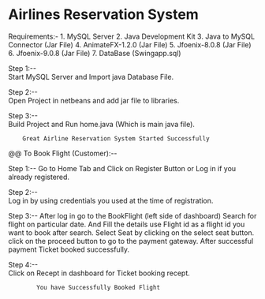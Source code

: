 # Airlines Reservation System
					
Requirements:-
		1. MySQL Server
		2. Java Development Kit
		3. Java to MySQL Connector (Jar File)
		4. AnimateFX-1.2.0 (Jar File)
		5. Jfoenix-8.0.8 (Jar File)
		6. Jfoenix-9.0.8 (Jar File)
		7. DataBase (Swingapp.sql)
						
						
Step 1:--	
		Start MySQL Server and Import java Database File.
		
Step 2:-- 		
		Open Project in netbeans and add  jar file to libraries.
		
Step 3:-- 					
		Build Project and Run home.java (Which is main java file).

		
		Great Airline Reservation System Started Successfully
		
		
@@ To Book Flight (Customer):--

Step 1:--
		Go to Home Tab and Click on Register Button or Log in if you already registered.
				
Step 2:--		
		Log in by using credentials you used at the time of registration. 

Step 3:--
		After log in go to the BookFlight (left side of dashboard)
		Search for flight on particular date.
		And Fill the details use Flight id as a flight id you want to book after search.
		Select Seat by clicking on the select seat button.
		click  on the proceed button to go to the payment gateway.
		After successful payment Ticket booked successfully.

Step 4:--		
		Click on Recept in dashboard for Ticket booking recept.
		
			You have Successfully Booked Flight
